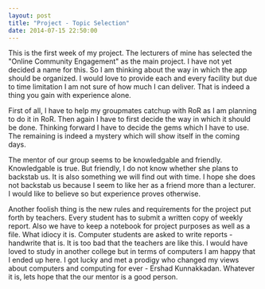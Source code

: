 ```yaml
---
layout: post
title: "Project - Topic Selection"
date: 2014-07-15 22:50:00
---
```


This is the first week of my project. The lecturers of mine has selected the "Online Community Engagement" as the main project. I have not yet decided a name for this. So I am thinking about the way in which the app should be organized. I would love to provide each and every facility but due to time limitation I am not sure of how much I can deliver. That is indeed a thing you gain with experience alone. 

First of all, I have to help my groupmates catchup with RoR as I am planning to do it in RoR. Then again I have to first decide the way in which it should be done. Thinking forward I have to decide the gems which I have to use. The remaining is indeed a mystery which will show itself in the coming days.

The mentor of our group seems to be knowledgable and friendly. Knowledgable is true. But friendly, I do not know whether she plans to backstab us. It is also something we will find out with time. I hope she does not backstab us because I seem to like her as a friend more than a lecturer. I would like to believe so but experience proves otherwise.

Another foolish thing is the new rules and requirements for the project put forth by teachers. Every student has to submit a written copy of weekly report. Also we have to keep a notebook for project purposes as well as a file. What idiocy it is. Computer students are asked to write reports - handwrite that is. It is too bad that the teachers are like this. I would have loved to study in another college but in terms of computers I am happy that I ended up here. I got lucky and met a prodigy who changed my views about computers and computing for ever - Ershad Kunnakkadan. Whatever it is, lets hope that the our mentor is a good person.
